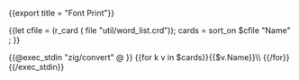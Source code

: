 {{export title = "Font Print"}}

{{let cfile = (r_card ( file "util/word_list.crd"));
    cards = sort_on $cfile "Name" ;
}}
<div style="max-width:100vw;"><p>
{{@exec_stdin "zig/convert" @ }}
{{for k v in $cards}}{{$v.Name}}\\ {{/for}}
{{/exec_stdin}}
</p></div>
